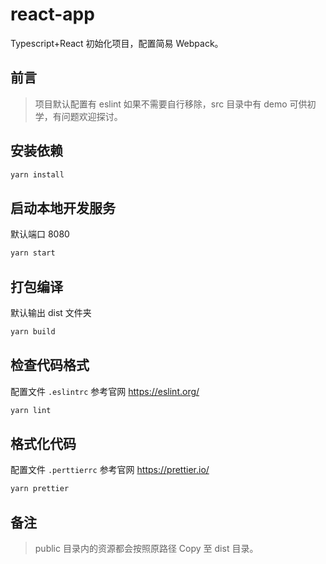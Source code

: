 # react-app

Typescript+React 初始化项目，配置简易 Webpack。

## 前言
> 项目默认配置有 eslint 如果不需要自行移除，src 目录中有 demo 可供初学，有问题欢迎探讨。

## 安装依赖
```bash
yarn install
```

## 启动本地开发服务
默认端口 8080
```bash
yarn start
```

## 打包编译
默认输出 dist 文件夹
```bash
yarn build
```

## 检查代码格式
配置文件 `.eslintrc` 参考官网 https://eslint.org/
```bash
yarn lint
```

## 格式化代码
配置文件 `.perttierrc` 参考官网 https://prettier.io/
```bash
yarn prettier
```

## 备注
> public 目录内的资源都会按照原路径 Copy 至 dist 目录。
